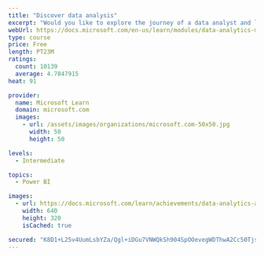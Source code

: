 ```yaml
---
title: "Discover data analysis"
excerpt: "Would you like to explore the journey of a data analyst and learn how a data analyst tells a story with data? In this module, you will explore the different roles in data and learn the different tasks of a data analyst."
webUrl: https://docs.microsoft.com/en-us/learn/modules/data-analytics-microsoft/
type: course
price: Free
length: PT23M
ratings:
  count: 10139
  average: 4.7847915
heat: 91

provider:
  name: Microsoft Learn
  domain: microsoft.com
  images:
    - url: /assets/images/organizations/microsoft.com-50x50.jpg
      width: 50
      height: 50

levels:
  - Intermediate

topics:
  - Power BI

images:
  - url: https://docs.microsoft.com/learn/achievements/data-analytics-and-microsoft-social.png
    width: 640
    height: 320
    isCached: true

secured: "K8D1+L25v4UumLsbYZa/Qgl+iDGu7VNWQkSh904SpOOevegWDThwA2Cc50Tjsem/xAm4uQ71L/tpQLJhGnJuS7bxIgjD/Nj1hxIa1jDgnGDThjIA8YxtjjRhpD+WIj02uXqL+YhjKvD1c0TIS8B8ypVOFg9/AOkOGaqKuT8SZbx5nEHX+eYoLNo5g3kUwUoHqndUaQZpurh9rzFRczV0MSMpGyZJe0SsxVRxcq5k8t6Et9+w7sz9LZsXcfqLd+7rQHOrkyzYXYCsG2RnjWNTJWb+/nAxno8yE5cYFNP5ox9eIRqQg+tr192gogzSIzOc9DMf5gbjFbJ1PtQDJiYmzt0eNkQaHwQ8hOtC3pbDtV0PA2cpBCPNfiirFEylSvIewsxRm4Lz33kafFKcjC0b0cqRnK0Gjf5DrQegh1PzHsQ=;E4ZEjPPLrtlRXLXiJXmMxw=="
---
```


